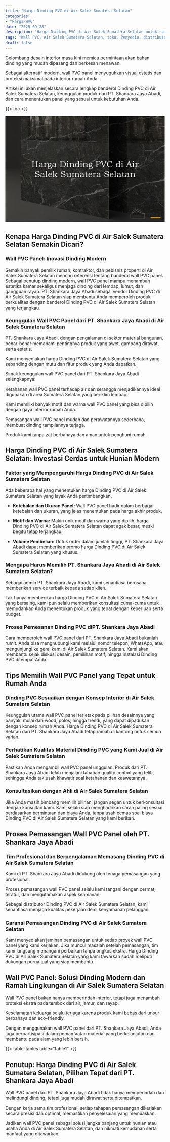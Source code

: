 ```yaml
---
title: "Harga Dinding PVC di Air Salek Sumatera Selatan"
categories: 
- "Harga-WVC"
date: "2025-09-28"
description: "Harga Dinding PVC di Air Salek Sumatera Selatan untuk rumah, office, serta gerai. Material berkualitas, variasi motif, pilihan warna modern, beserta layanan pemasangan oleh teknisi berpengalaman serta jaminan resmi!|Jasa penjualan Dinding PVC di Air Salek Sumatera Selatan bagi kebutuhan rumah, office, maupun toko, beserta produk berkualitas dan penempatan oleh tenaga ahli ahli serta jaminan resmi.|Pilihan Dinding PVC di Air Salek Sumatera Selatan yang andal untuk hunian, perkantoran, serta toko, dengan produk berkualitas dan pemasangan ditangani oleh tim berpengalaman dan jaminan resmi.|Penyediaan Dinding PVC di Air Salek Sumatera Selatan untuk hunian, office, dan gerai, dengan panel unggulan dan instalasi dikerjakan oleh teknisi berpengalaman, disertai beserta jaminan resmi.}"
tags: "Wall PVC, Air Salek Sumatera Selatan, toko, Penyedia, distributor"
draft: false
---
```


Gelombang desain interior masa kini memicu permintaan akan bahan dinding yang mudah dipasang dan berkesan menawan.

Sebagai alternatif modern, wall PVC panel menyuguhkan visual estetis dan proteksi maksimal pada interior rumah Anda.

Artikel ini akan menjelaskan secara lengkap banderol Dinding PVC di Air Salek Sumatera Selatan, keunggulan produk dari PT. Shankara Jaya Abadi, dan cara menentukan panel yang sesuai untuk kebutuhan Anda.

{{< toc >}}

![Harga Dinding PVC di Air Salek Sumatera Selatan](/images/Harga-WVC/Harga-Dinding-PVC-di-Air-Salek-Sumatera-Selatan.png)


## Kenapa Harga Dinding PVC di Air Salek Sumatera Selatan Semakin Dicari?

### Wall PVC Panel: Inovasi Dinding Modern

Semakin banyak pemilik rumah, kontraktor, dan pebisnis properti di Air Salek Sumatera Selatan mencari referensi tentang banderol wall PVC panel. Sebagai penutup dinding modern, wall PVC panel mampu menambah estetika kamar sekaligus menjaga dinding dari lembap, lumut, dan gangguan rayap. PT. Shankara Jaya Abadi sebagai vendor Dinding PVC di Air Salek Sumatera Selatan siap membantu Anda memperoleh produk berkualitas dengan banderol Dinding PVC di Air Salek Sumatera Selatan yang terjangkau

### Keunggulan Wall PVC Panel dari PT. Shankara Jaya Abadi di Air Salek Sumatera Selatan

PT. Shankara Jaya Abadi, dengan pengalaman di sektor material bangunan, benar-benar memahami pentingnya produk yang awet, gampang dirawat, serta estetis.

Kami menyediakan harga Dinding PVC di Air Salek Sumatera Selatan yang sebanding dengan mutu dan fitur produk yang Anda dapatkan.

Simak keunggulan wall PVC panel dari PT. Shankara Jaya Abadi selengkapnya:

Ketahanan wall PVC panel terhadap air dan serangga menjadikannya ideal digunakan di area Sumatera Selatan yang beriklim lembap.

Kami memiliki banyak motif dan warna wall PVC panel yang bisa dipilih dengan gaya interior rumah Anda.

Pemasangan wall PVC panel mudah dan perawatannya sederhana, membuat dinding tampilannya terjaga.

Produk kami tanpa zat berbahaya dan aman untuk penghuni rumah.

## Harga Dinding PVC di Air Salek Sumatera Selatan: Investasi Cerdas untuk Hunian Modern

### Faktor yang Mempengaruhi Harga Dinding PVC di Air Salek Sumatera Selatan

Ada beberapa hal yang menentukan harga Dinding PVC di Air Salek Sumatera Selatan yang layak Anda pertimbangkan.

- **Ketebalan dan Ukuran Panel:** Wall PVC panel hadir dalam berbagai ketebalan dan ukuran, yang jelas menentukan pada harga akhir produk.

- **Motif dan Warna:** Makin unik motif dan warna yang dipilih, harga Dinding PVC di Air Salek Sumatera Selatan dapat agak besar, meski begitu tetap terjangkau.

- **Volume Pembelian:** Untuk order dalam jumlah tinggi, PT. Shankara Jaya Abadi dapat memberikan promo harga Dinding PVC di Air Salek Sumatera Selatan yang khusus.

### Mengapa Harus Memilih PT. Shankara Jaya Abadi di Air Salek Sumatera Selatan?

Sebagai admin PT. Shankara Jaya Abadi, kami senantiasa berusaha memberikan service terbaik kepada setiap klien.

Tak hanya memberikan harga Dinding PVC di Air Salek Sumatera Selatan yang bersaing, kami pun selalu memberikan konsultasi cuma-cuma untuk memudahkan Anda menentukan produk yang tepat dengan keperluan serta budget.

### Proses Pemesanan Dinding PVC diPT. Shankara Jaya Abadi

Cara memperoleh wall PVC panel dari PT. Shankara Jaya Abadi bukanlah rumit. Anda bisa menghubungi kami melalui nomor telepon, WhatsApp, atau mengunjungi ke gerai kami di Air Salek Sumatera Selatan. Kami akan membantu sejak diskusi desain, pemilihan motif, hingga instalasi Dinding PVC ditempat Anda.

## Tips Memilih Wall PVC Panel yang Tepat untuk Rumah Anda

### Dinding PVC Sesuaikan dengan Konsep Interior di Air Salek Sumatera Selatan

Keunggulan utama wall PVC panel terletak pada pilihan desainnya yang banyak, mulai dari wood, polos, hingga trendi, yang dapat dipadukan dengan konsep rumah Anda. Harga Dinding PVC di Air Salek Sumatera Selatan dari PT. Shankara Jaya Abadi tetap ramah di kantong untuk semua varian.

### Perhatikan Kualitas Material Dinding PVC yang Kami Jual di Air Salek Sumatera Selatan

Pastikan Anda mengambil wall PVC panel unggulan. Produk dari PT. Shankara Jaya Abadi telah menjalani tahapan quality control yang teliti, sehingga Anda tak usah khawatir soal ketahanan dan keawetannya.

### Konsultasikan dengan Ahli di Air Salek Sumatera Selatan

Jika Anda masih bimbang memilih pilihan, jangan segan untuk berkonsultasi dengan konsultan kami. Kami selalu siap menghadirkan saran paling sesuai berdasarkan permintaan dan biaya Anda, tanpa usah cemas soal biaya Dinding PVC di Air Salek Sumatera Selatan yang kami berikan.

## Proses Pemasangan Wall PVC Panel oleh PT. Shankara Jaya Abadi

### Tim Profesional dan Berpengalaman Memasang Dinding PVC di Air Salek Sumatera Selatan

Kami di PT. Shankara Jaya Abadi didukung oleh tenaga pemasangan yang profesional.

Proses pemasangan wall PVC panel selalu kami tangani dengan cermat, teratur, dan mengutamakan aspek keamanan.

Sebagai distributor Dinding PVC di Air Salek Sumatera Selatan, kami senantiasa menjaga kualitas pekerjaan demi kenyamanan pelanggan.

### Garansi Pemasangan Dinding PVC di Air Salek Sumatera Selatan

Kami menyediakan jaminan pemasangan untuk setiap proyek wall PVC panel yang kami kerjakan. Jika muncul masalah setelah pemasangan, tim kami langsung menangani perbaikan tanpa ongkos ekstra. Harga Dinding PVC di Air Salek Sumatera Selatan yang kami tawarkan sudah meliputi dukungan purna jual yang siap membantu.

## Wall PVC Panel: Solusi Dinding Modern dan Ramah Lingkungan di Air Salek Sumatera Selatan

Wall PVC panel bukan hanya memperindah interior, tetapi juga menambah proteksi ekstra pada tembok dari air, jamur, dan rayap.

Keselamatan keluarga selalu terjaga karena produk kami bebas dari unsur berbahaya dan eco-friendly.

Dengan menggunakan wall PVC panel dari PT. Shankara Jaya Abadi, Anda juga berpartisipasi dalam pemanfaatan material yang berkelanjutan dan membantu pada alam yang lebih bersih.

{{< table-tables table="table1" >}}

## Penutup: Harga Dinding PVC di Air Salek Sumatera Selatan, Pilihan Tepat dari PT. Shankara Jaya Abadi

Wall PVC panel dari PT. Shankara Jaya Abadi tidak hanya memperindah dan melindungi dinding, tetapi juga mudah dirawat serta ditempatkan.

Dengan kerja sama tim profesional, setiap tahapan pemasangan dikerjakan secara presisi dan optimal, memastikan penyelesaian yang memuaskan.

Jadikan wall PVC panel sebagai solusi jangka panjang untuk hunian atau usaha Anda di Air Salek Sumatera Selatan, dan nikmati kemudahan serta manfaat yang ditawarkan.